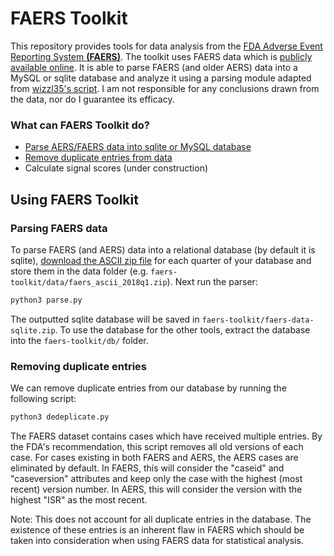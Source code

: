 FAERS Toolkit
=============
This repository provides tools for data analysis from the [FDA Adverse Event Reporting System **(FAERS)**](https://www.fda.gov/Drugs/GuidanceComplianceRegulatoryInformation/Surveillance/AdverseDrugEffects/). The toolkit uses FAERS data which is [publicly available online](https://www.fda.gov/Drugs/GuidanceComplianceRegulatoryInformation/Surveillance/AdverseDrugEffects/ucm082193.htm). It is able to parse FAERS (and older AERS) data into a MySQL or sqlite database and analyze it using a parsing module adapted from [wizzl35's script](https://github.com/wizzl35/faers-data). I am not responsible for any conclusions drawn from the data, nor do I guarantee its efficacy.

### What can FAERS Toolkit do?
* [Parse AERS/FAERS data into sqlite or MySQL database](#parsing-faers-data)
* [Remove duplicate entries from data](#removing-duplicate-entries)
* Calculate signal scores (under construction)

## Using FAERS Toolkit
### Parsing FAERS data
To parse FAERS (and AERS) data into a relational database (by default it is sqlite), [download the ASCII zip file](https://www.fda.gov/Drugs/GuidanceComplianceRegulatoryInformation/Surveillance/AdverseDrugEffects/) for each quarter of your database and store them in the data folder (e.g. ```faers-toolkit/data/faers_ascii_2018q1.zip```). Next run the parser:

```python
python3 parse.py
```

The outputted sqlite database will be saved in ```faers-toolkit/faers-data-sqlite.zip```. To use the database for the other tools, extract the database into the ```faers-toolkit/db/``` folder.


### Removing duplicate entries

We can remove duplicate entries from our database by running the following script:

```python
python3 dedeplicate.py
```

The FAERS dataset contains cases which have received multiple entries. By the FDA's recommendation, this script removes all old versions of each case. For cases existing in both FAERS and AERS, the AERS cases are eliminated by default. In FAERS, this will consider the "caseid" and "caseversion" attributes and keep only the case with the highest (most recent) version number. In AERS, this will consider the version with the highest "ISR" as the most recent.

Note: This does not account for all duplicate entries in the database. The existence of these entries is an inherent flaw in FAERS which should be taken into consideration when using FAERS data for statistical analysis.